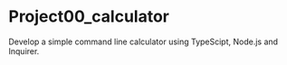 # Project00_calculator

Develop a simple command line calculator using TypeScipt, Node.js and Inquirer.
